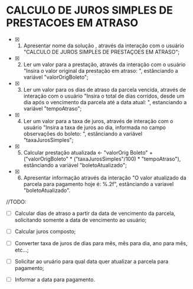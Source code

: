 # CALCULO DE JUROS SIMPLES DE PRESTACOES EM ATRASO

- [x] 1. Apresentar nome da solução , através da interação com o usuário "CALCULO DE JUROS SIMPLES DE PRESTAÇOES EM ATRASO";

- [x] 2. Ler um valor para a prestação, através da interação com o usuário "Insira o valor original da prestação em atraso: ", estânciando a variável "valorOrigBoleto";

- [x] 3. Ler um valor para os dias de atraso da parcela vencida, através de interação com o usuário "Insira o total de dias corridos, desde um dia após o vencimento da parcela até a data atual: ", estanciando a variável "tempoAtraso";

- [x] 4. Ler um valor para a taxa de juros, através de interação com o usuário "Insira a taxa de juros ao dia, informada no campo observações do boleto: ", estânciando a variável "taxaJurosSimples";

- [x] 5. Calcular prestação atualizada <- "valorOrig Boleto" + ("valorOrigBoleto" * ("taxaJurosSimples"/100) * "tempoAtraso"), estânciando a variável "boletoAtualizado";

- [x] 6. Apresentar informação através da interação "O valor atualizado da parcela para pagamento hoje é: %.2f", estânciando a variavel "boletoAtualizado".

//TODO:
- [ ] Calcular dias de atraso a partir da data de vencimento da parcela, solicitando somente a data de vencimento ao usuário;
- [ ] Calcular juros composto;
- [ ] Converter taxa de juros de dias para mês, mês para dia, ano para mês, etc...;
- [ ] Solicitar ao uruário para qual data quer atualizar a parcela para pagamento;
- [ ] Informar a data para pagamento. 

